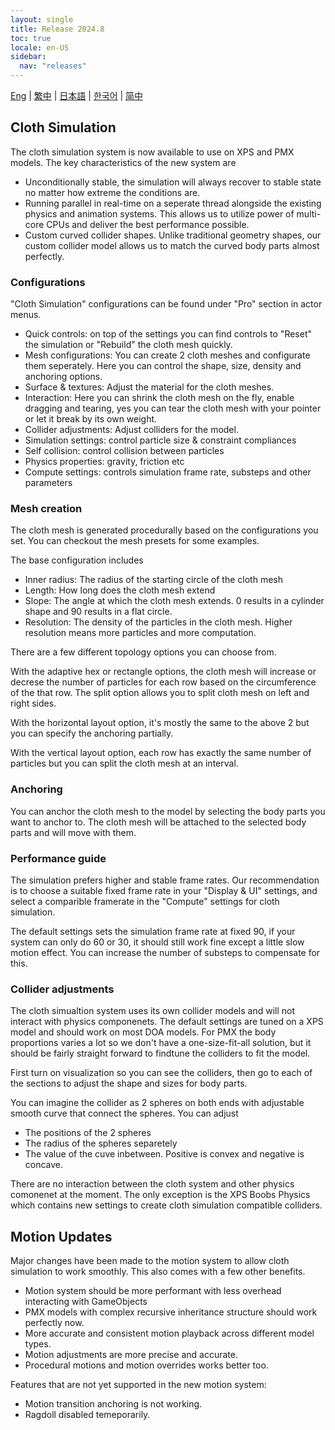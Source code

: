 ```yaml
---
layout: single
title: Release 2024.8
toc: true
locale: en-US
sidebar:
  nav: "releases"
---
```

[Eng](/dancexr/releases/2024.8) | [繁中](/tw/dancexr/releases/2024.8) | [日本語](/jp/dancexr/releases/2024.8) | [한국어](/kr/dancexr/releases/2024.8) | [简中](/zh/dancexr/releases/2024.8)


## Cloth Simulation
The cloth simulation system is now available to use on XPS and PMX models. The key characteristics of the new system are

* Unconditionally stable, the simulation will always recover to stable state no matter how extreme the conditions are.
* Running parallel in real-time on a seperate thread alongside the existing physics and animation systems. This allows us to utilize power of multi-core CPUs and deliver the best performance possible.
* Custom curved collider shapes. Unlike traditional geometry shapes, our custom collider model allows us to match the curved body parts almost perfectly.

### Configurations
"Cloth Simulation" configurations can be found under "Pro" section in actor menus. 

* Quick controls: on top of the settings you can find controls to "Reset" the simulation or "Rebuild" the cloth mesh quickly.
* Mesh configurations: You can create 2 cloth meshes and configurate them seperately. Here you can control the shape, size, density and anchoring options.
* Surface & textures: Adjust the material for the cloth meshes. 
* Interaction: Here you can shrink the cloth mesh on the fly, enable dragging and tearing, yes you can tear the cloth mesh with your pointer or let it break by its own weight.
* Collider adjustments: Adjust colliders for the model.
* Simulation settings: control particle size & constraint compliances
* Self collision: control collision between particles
* Physics properties: gravity, friction etc
* Compute settings: controls simulation frame rate, substeps and other parameters

### Mesh creation
The cloth mesh is generated procedurally based on the configurations you set. You can checkout the mesh presets for some examples.

The base configuration includes
* Inner radius: The radius of the starting circle of the cloth mesh
* Length: How long does the cloth mesh extend
* Slope: The angle at which the cloth mesh extends. 0 results in a cylinder shape and 90 results in a flat circle.
* Resolution: The density of the particles in the cloth mesh. Higher resolution means more particles and more computation.

There are a few different topology options you can choose from. 

With the adaptive hex or rectangle options, the cloth mesh will increase or decrese the number of particles for each row based on the circumference of the that row. The split option allows you to split cloth mesh on left and right sides.

With the horizontal layout option, it's mostly the same to the above 2 but you can specify the anchoring partially.

With the vertical layout option, each row has exactly the same number of particles but you can split the cloth mesh at an interval.

### Anchoring
You can anchor the cloth mesh to the model by selecting the body parts you want to anchor to. The cloth mesh will be attached to the selected body parts and will move with them. 


### Performance guide
The simulation prefers higher and stable frame rates. Our recommendation is to choose a suitable fixed frame rate in your "Display & UI" settings, and select a comparible framerate in the "Compute" settings for cloth simulation. 

The default settings sets the simulation frame rate at fixed 90, if your system can only do 60 or 30, it should still work fine except a little slow motion effect. You can increase the number of substeps to compensate for this. 

### Collider adjustments
The cloth simualtion system uses its own collider models and will not interact with physics componenets. The default settings are tuned on a XPS model and should work on most DOA models. For PMX the body proportions varies a lot so we don't have a one-size-fit-all solution, but it should be fairly straight forward to findtune the colliders to fit the model.

First turn on visualization so you can see the colliders, then go to each of the sections to adjust the shape and sizes for body parts.

You can imagine the collider as 2 spheres on both ends with adjustable smooth curve that connect the spheres. You can adjust
* The positions of the 2 spheres
* The radius of the spheres separetely
* The value of the cuve inbetween. Positive is convex and negative is concave. 

There are no interaction between the cloth system and other physics comonenet at the moment. The only exception is the XPS Boobs Physics which contains new settings to create cloth simulation compatible colliders.

## Motion Updates
Major changes have been made to the motion system to allow cloth simulation to work smoothly. This also comes with a few other benefits.
* Motion system should be more performant with less overhead interacting with GameObjects
* PMX models with complex recursive inheritance structure should work perfectly now.
* More accurate and consistent motion playback across different model types.
* Motion adjustments are more precise and accurate.
* Procedural motions and motion overrides works better too.

Features that are not yet supported in the new motion system:
* Motion transition anchoring is not working.
* Ragdoll disabled temeporarily.
